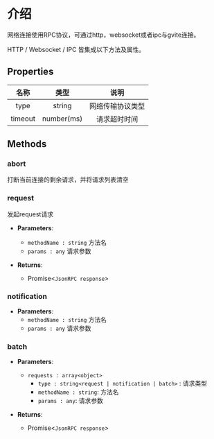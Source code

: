 # 介绍

网络连接使用RPC协议，可通过http，websocket或者ipc与gvite连接。

HTTP / Websocket / IPC 皆集成以下方法及属性。

## Properties

|  名称  | 类型 | 说明 |
|:------------:|:-----:|:-----:|
| type |  string | 网络传输协议类型 |
| timeout | number(ms) | 请求超时时间 |

## Methods

### abort
打断当前连接的剩余请求，并将请求列表清空

### request
发起request请求

- **Parameters**: 
  * `methodName : string` 方法名
  * `params : any` 请求参数

- **Returns**:
    - Promise<`JsonRPC response`>

### notification

- **Parameters**: 
  * `methodName : string` 方法名
  * `params : any` 请求参数

### batch

- **Parameters**: 
  * `requests : array<object>` 
	- `type : string<request | notification | batch>` : 请求类型
    - `methodName : string`: 方法名
    - `params : any`: 请求参数

- **Returns**:
    - Promise<`JsonRPC response`>
